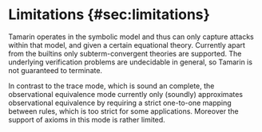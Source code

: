 
Limitations {#sec:limitations}
===========

Tamarin operates in the symbolic model and thus can only capture attacks within 
that model, and given a certain equational theory. Currently apart from the 
builtins only subterm-convergent theories are supported. The underlying 
verification problems are undecidable in general, so Tamarin is not guaranteed 
to terminate.

In contrast to the trace mode, which is sound an complete, the observational 
equivalence mode currently only (soundly) approximates observational equivalence 
by requiring a strict one-to-one mapping between rules, which is too strict for 
some applications. Moreover the support of axioms in this mode is rather 
limited.


<!--
TODO:
  * Warning - Virtualised Tamarin has significant overhead due to Haskell
    virtualisation 'bad stuff' (seems to make a lot of system calls) [Ask Cas/Dennis/Kevin for more on this]

-->
